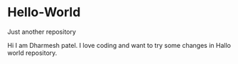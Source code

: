 # Hello-World
Just another repository

Hi I am Dharmesh patel. I love coding and want to try some changes in Hallo world repository.
